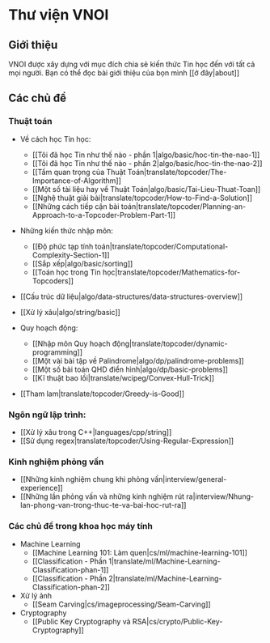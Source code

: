 # Thư viện VNOI

## Giới thiệu

VNOI được xây dựng với mục đích chia sẻ kiến thức Tin học đến với tất cả mọi người. Bạn có thể đọc bài giới thiệu của bọn mình [[ở đây|about]]

## Các chủ đề

### Thuật toán

- Về cách học Tin học:
    - [[Tôi đã học Tin như thế nào - phần 1|algo/basic/hoc-tin-the-nao-1]]
    - [[Tôi đã học Tin như thế nào - phần 2|algo/basic/hoc-tin-the-nao-2]]
    - [[Tầm quan trọng của Thuật Toán|translate/topcoder/The-Importance-of-Algorithm]]
    - [[Một số tài liệu hay về Thuật Toán|algo/basic/Tai-Lieu-Thuat-Toan]]
    - [[Nghệ thuật giải bài|translate/topcoder/How-to-Find-a-Solution]]
    - [[Những cách tiếp cận bài toán|translate/topcoder/Planning-an-Approach-to-a-Topcoder-Problem-Part-1]]

- Những kiến thức nhập môn:
    - [[Độ phức tạp tính toán|translate/topcoder/Computational-Complexity-Section-1]]
    - [[Sắp xếp|algo/basic/sorting]]
    - [[Toán học trong Tin học|translate/topcoder/Mathematics-for-Topcoders]]

- [[Cấu trúc dữ liệu|algo/data-structures/data-structures-overview]]

- [[Xử lý xâu|algo/string/basic]]

- Quy hoạch động:
    - [[Nhập môn Quy hoạch động|translate/topcoder/dynamic-programming]]
    - [[Một vài bài tập về Palindrome|algo/dp/palindrome-problems]]
    - [[Một số bài toán QHD điển hình|algo/dp/basic-problems]]
    - [[Kĩ thuật bao lồi|translate/wcipeg/Convex-Hull-Trick]]
- [[Tham lam|translate/topcoder/Greedy-is-Good]]


### Ngôn ngữ lập trình:

- [[Xử lý xâu trong C++|languages/cpp/string]]
- [[Sử dụng regex|translate/topcoder/Using-Regular-Expression]]

### Kinh nghiệm phỏng vấn

- [[Những kinh nghiệm chung khi phỏng vấn|interview/general-experience]]
- [[Những lần phỏng vấn và những kinh nghiệm rút ra|interview/Nhung-lan-phong-van-trong-thuc-te-va-bai-hoc-rut-ra]]

### Các chủ đề trong khoa học máy tính

- Machine Learning
    - [[Machine Learning 101: Làm quen|cs/ml/machine-learning-101]]
    - [[Classification - Phần 1|translate/ml/Machine-Learning-Classification-phan-1]]
    - [[Classification - Phần 2|translate/ml/Machine-Learning-Classification-phan-2]]
- Xử lý ảnh
    - [[Seam Carving|cs/imageprocessing/Seam-Carving]]
- Cryptography
    - [[Public Key Cryptography và RSA|cs/crypto/Public-Key-Cryptography]]